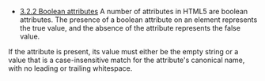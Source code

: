 - [3.2.2 Boolean attributes](https://www.w3.org/TR/2008/WD-html5-20080610/semantics.html)
A number of attributes in HTML5 are boolean attributes. The presence of a boolean attribute on an element represents the true value, and the absence of the attribute represents the false value.

If the attribute is present, its value must either be the empty string or a value that is a case-insensitive match for the attribute's canonical name, with no leading or trailing whitespace.


